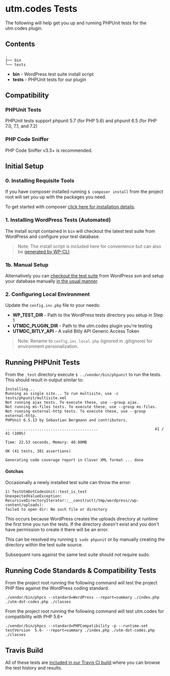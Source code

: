 # utm.codes Tests

The following will help get you up and running PHPUnit tests for the utm.codes plugin.

## Contents

```
.
├── bin
└── tests
```

- **bin** - WordPress test suite install script
- **tests** - PHPUnit tests for our plugin

## Compatibility

### PHPUnit Tests

PHPUnit tests support phpunit 5.7 (for PHP 5.6) and phpunit 6.5 (for PHP 7.0, 7.1, and 7.2)

### PHP Code Sniffer

PHP Code Sniffer v3.3+ is recommended.

## Initial Setup

### 0. Installing Requisite Tools

If you have composer installed running `$ composer install` from the project root will set you up with the packages you need.

To get started with composer [click here for installation details](https://getcomposer.org/download/).

### 1. Installing WordPress Tests (Automated)

The install script contained in `bin` will checkout the latest test suite from WordPress and configure your test database. 

> Note: The install script is included here for convenience but can also be [generated by WP-CLI](https://developer.wordpress.org/cli/commands/scaffold/plugin-tests/).

### 1b. Manual Setup

Alternatively you can [checkout the test suite](https://develop.svn.wordpress.org/trunk/) from WordPress svn and setup your database manually [in the usual manner](https://codex.wordpress.org/Installing_WordPress).

### 2. Configuring Local Environment

Update the `config.inc.php` file to your needs:

- **WP\_TEST\_DIR** - Path to the WordPress tests directory you setup in Step 1
- **UTMDC\_PLUGIN\_DIR** - Path to the utm.codes plugin you're testing
- **UTMDC\_BITLY\_API** - A valid Bitly API Generic Access Token

> Note: Rename to `config.inc.local.php` (ignored in .gitignore) for environment personalization.

## Running PHPUnit Tests

From the `_test` directory execute `$ ../vendor/bin/phpunit` to run the tests. This should result in output similar to:

```
Installing...
Running as single site... To run multisite, use -c tests/phpunit/multisite.xml
Not running ajax tests. To execute these, use --group ajax.
Not running ms-files tests. To execute these, use --group ms-files.
Not running external-http tests. To execute these, use --group external-http.
PHPUnit 6.5.13 by Sebastian Bergmann and contributors.

.........................................                         41 / 41 (100%)

Time: 22.53 seconds, Memory: 40.00MB

OK (41 tests, 381 assertions)

Generating code coverage report in Clover XML format ... done
```

#### Gotchas

Occasionally a newly installed test suite can throw the error:

```
1) TestUtmDotCodesUnit::test_is_test
UnexpectedValueException: RecursiveDirectoryIterator::__construct(/tmp/wordpress//wp-content/uploads): 
failed to open dir: No such file or directory
```

This occurs because WordPress creates the uploads directory at runtime the first time you run the tests. If the directory doesn't exist and you don't have permission to create it there will be an error.

This can be resolved my running `$ sudo phpunit` or by manually creating the directory within the test suite source.

Subsequent runs against the same test suite should not require sudo.

## Running Code Standards & Compatibility Tests

From the project root running the following command will test the project PHP files against the WordPress coding standard.

```
./vendor/bin/phpcs --standard=WordPress --report=summary ./index.php ./utm-dot-codes.php ./classes
```

From the project root running the following command will test utm.codes for compatibility with PHP 5.6+

```
./vendor/bin/phpcs --standard=PHPCompatibility -p --runtime-set testVersion  5.6- --report=summary ./index.php ./utm-dot-codes.php ./classes
```

## Travis Build

All of these tests are [included in our Travis CI build](https://travis-ci.org/christopherldotcom/utm.codes) where you can browse the test history and results.
